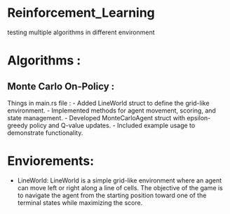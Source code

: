 # Reinforcement_Learning
testing multiple algorithms in different environment

# Algorithms :
## Monte Carlo On-Policy :

Things in main.rs file : 
    - Added LineWorld struct to define the grid-like environment.
    - Implemented methods for agent movement, scoring, and state management.
    - Developed MonteCarloAgent struct with epsilon-greedy policy and Q-value updates.
    - Included example usage to demonstrate functionality. 

# Enviorements:
- LineWorld:
    LineWorld is a simple grid-like environment 
    where an agent can move left or right along a line of cells. 
    The objective of the game is to navigate the agent from the starting position 
    toward one of the terminal states while maximizing the score.

